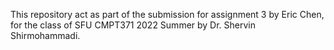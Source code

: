 This repository act as part of the submission for assignment 3 by Eric Chen, for the class of SFU CMPT371 2022 Summer by Dr. Shervin Shirmohammadi.

